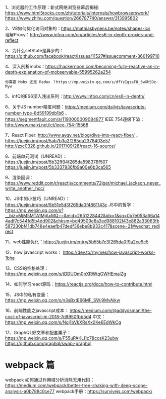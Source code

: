 1、浏览器的工作原理：新式网络浏览器幕后揭秘: https://www.html5rocks.com/zh/tutorials/internals/howbrowserswork/
    https://www.zhihu.com/question/266787740/answer/313995802


2、V8如何优化访问对象的：https://mathiasbynens.be/notes/shapes-ics  \
   理解Proxy：http://www.infoq.com/cn/articles/es6-in-depth-proxies-and-reflect

3、为什么setState是异步的：https://github.com/facebook/react/issues/11527#issuecomment-360199710

4、深入剖析mobx：https://hackernoon.com/becoming-fully-reactive-an-in-depth-explanation-of-mobservable-55995262a254

    你需要 Mobx 还是 Redux ？https://mp.weixin.qq.com/s/dfYzIgsaF8_5wXh5Dz-Myw

5、infQ的ES6深入浅出系列：http://www.infoq.com/cn/es6-in-depth/

6、关于JS number精度问题：https://medium.com/dailyjs/javascripts-number-type-8d59199db1b6 、 https://segmentfault.com/a/1190000009084877
   IEEE 754逐级下溢：http://www.maixj.net/ict/ieee-754-15568

7、React Fiber: http://www.ayqy.net/blog/dive-into-react-fiber/   。 https://juejin.im/post/5ab7b3a2f265da2378403e57   http://zxc0328.github.io/2017/09/28/react-16-source/

8、前端单元测试（UNREAD）：https://juejin.im/post/5b32ff04f265da598378f507    https://juejin.im/post/5b3337936fb9a00e6b3ca565

9、渲染回调： https://www.reddit.com/r/reactjs/comments/72jger/michael_jackson_never_write_another_hoc/

10、JS中的小技巧（UNREAD）：https://juejin.im/post/5b51e5d3f265da0f4861143c
JS中的哲学：https://mp.weixin.qq.com/s?__biz=MjM5MTA1MjAxMQ==&mid=2651228442&idx=1&sn=0b7e053a66a144adf7c544fd5b4dd902&chksm=bd49509e8a3ed988102f43e882a33063fb587230bf41db748e4eaefb47dedf36ebe8b933c417&scene=21#wechat_redirect 

11、web性能优化：https://juejin.im/entry/5b55b7e3f265da0f9a2ce9c5

12、how javascript works： https://dev.to/rhymes/how-javascript-works-1bha

13、CSS的空格处理：https://mp.weixin.qq.com/s/tDDUOm0pXRWtqGWHEmalZg

14、如何学习react源码：https://reactjs.org/docs/how-to-contribute.html

15、JS中的私有变量： https://mp.weixin.qq.com/s/n3sBxtE66MF_SWj9MvAikw

16、前端性能之javascript成本： https://medium.com/@addyosmani/the-cost-of-javascript-in-2018-7d8950fbb5d4  中文：https://mp.weixin.qq.com/s/Ngj1bVkXRsXx0Ke6EdWkCg

17、GraphQL好文章和配套栗子：https://mp.weixin.qq.com/s/F55uPAKLI1c78ccsK23ubw    https://github.com/graphql/swapi-graphql



# webpack 篇
webpack 如何通过作用域分析消除无用代码： https://medium.com/webpack/better-tree-shaking-with-deep-scope-analysis-a0b788c0ce77
webpack手册：https://survivejs.com/webpack/
